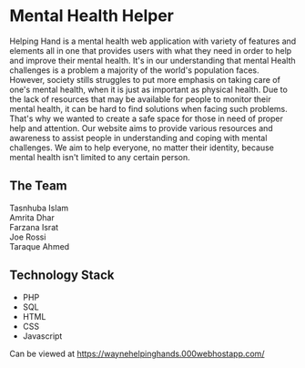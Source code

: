 # Mental Health Helper
Helping Hand is a mental health web application with variety of features and elements all in one that provides users with what they need in order to help and improve their mental health. It's in our understanding that mental Health challenges is a problem a majority of the world's population faces. However, society stills struggles to put more emphasis on taking care of one's mental health, when it is just as important as physical health. Due to the lack of resources that may be available for people to monitor their mental health, it can be hard to find solutions when facing such problems. That's why we wanted to create a safe space for those in need of proper help and attention. Our website aims to provide various resources and awareness to assist people in understanding and coping with mental challenges. We aim to help everyone, no matter their identity, because mental health isn't limited to any certain person.

## The Team
Tasnhuba Islam  
Amrita Dhar  
Farzana Israt  
Joe Rossi  
Taraque Ahmed

## Technology Stack
* PHP
* SQL
* HTML  
* CSS  
* Javascript  

Can be viewed at https://waynehelpinghands.000webhostapp.com/
